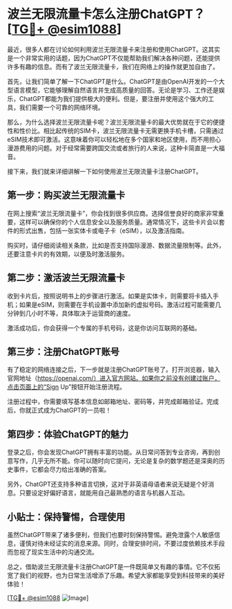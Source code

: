 # 波兰无限流量卡怎么注册ChatGPT？[[TG💪+ @esim1088](https://t.me/s/esim1088)]

最近，很多人都在讨论如何利用波兰无限流量卡来注册和使用ChatGPT。这其实是一个非常实用的话题，因为ChatGPT不仅能帮助我们解决各种问题，还能提供许多有趣的信息。而有了波兰无限流量卡，我们在网络上的操作就更加自由了。

首先，让我们简单了解一下ChatGPT是什么。ChatGPT是由OpenAI开发的一个大型语言模型，它能够理解自然语言并生成高质量的回答。无论是学习、工作还是娱乐，ChatGPT都能为我们提供极大的便利。但是，要注册并使用这个强大的工具，我们需要一个可靠的网络环境。

那么，为什么选择波兰无限流量卡呢？波兰无限流量卡的最大优势就在于它的便捷性和性价比。相比起传统的SIM卡，波兰无限流量卡无需更换手机卡槽，只需通过eSIM技术即可激活。这意味着你可以轻松地在多个国家和地区使用，而不用担心漫游费用的问题。对于经常需要跨国交流或者旅行的人来说，这种卡简直是一大福音。

接下来，我们就来详细讲解一下如何使用波兰无限流量卡注册ChatGPT。

## 第一步：购买波兰无限流量卡

在网上搜索“波兰无限流量卡”，你会找到很多供应商。选择信誉良好的商家非常重要，这样可以确保你的个人信息安全以及服务质量。通常情况下，这些卡片会以套件的形式出售，包括一张实体卡或电子卡（eSIM），以及激活指南。

购买时，请仔细阅读相关条款，比如是否支持国际漫游、数据流量限制等。此外，还要注意卡片的有效期，以便及时激活服务。

## 第二步：激活波兰无限流量卡

收到卡片后，按照说明书上的步骤进行激活。如果是实体卡，则需要将卡插入手机；如果是eSIM，则需要在手机设置中添加新的虚拟号码。激活过程可能需要几分钟到几小时不等，具体取决于运营商的速度。

激活成功后，你会获得一个专属的手机号码，这是你访问互联网的基础。

## 第三步：注册ChatGPT账号

有了稳定的网络连接之后，下一步就是注册ChatGPT账号了。打开浏览器，输入官网地址（https://openai.com/）进入官方网站。如果你之前没有创建过账户，点击页面上的“Sign Up”按钮开始注册流程。

注册过程中，你需要填写基本信息如邮箱地址、密码等，并完成邮箱验证。完成后，你就正式成为ChatGPT的一员啦！

## 第四步：体验ChatGPT的魅力

登录之后，你会发现ChatGPT拥有丰富的功能。从日常问答到专业咨询，再到创意写作，几乎无所不能。你可以随时向它提问，无论是复杂的数学题还是深奥的历史事件，它都会尽力给出准确的答案。

另外，ChatGPT还支持多种语言切换，这对于非英语母语者来说无疑是个好消息。只要设定好偏好语言，就能用自己最熟悉的语言与机器人互动。

## 小贴士：保持警惕，合理使用

虽然ChatGPT带来了诸多便利，但我们也要时刻保持警惕。避免泄露个人敏感信息，谨慎对待未经证实的消息来源。同时，合理安排时间，不要过度依赖技术手段而忽视了现实生活中的沟通交流。

总之，借助波兰无限流量卡注册ChatGPT是一件既简单又有趣的事情。它不仅拓宽了我们的视野，也为日常生活增添了乐趣。希望大家都能享受到科技带来的美好体验！

[[TG💪+ @esim1088](https://t.me/s/esim1088) ![Image](https://i.postimg.cc/4NQfJmqS/Snipaste-2025-05-13-00-14-12.png)]